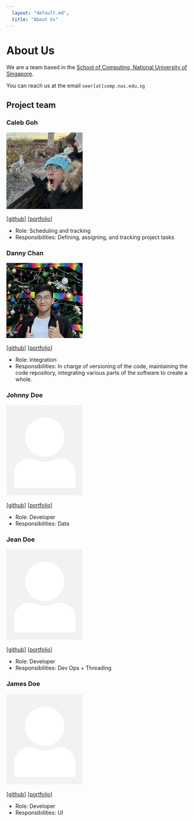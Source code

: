 ```yaml
---
  layout: "default.md",
  title: "About Us"
---
```


# About Us

We are a team based in the [School of Computing, National University of Singapore](http://www.comp.nus.edu.sg).

You can reach us at the email `seer[at]comp.nus.edu.sg`

## Project team

### Caleb Goh

<img src="images/calebanana.png" width="200px">

[[github](https://github.com/calebanana)]
[[portfolio](team/calebanana.md)]

* Role: Scheduling and tracking
* Responsibilities: Defining, assigning, and tracking project tasks

### Danny Chan

<img src="images/dannyoncode.png" width="200px">

[[github](http://github.com/dannyoncode)]
[[portfolio](team/dannyoncode.md)]

* Role: Integration
* Responsibilities: In charge of versioning of the code, maintaining the code repository, integrating various parts of the software to create a whole.

### Johnny Doe

<img src="images/johndoe.png" width="200px">

[[github](http://github.com/johndoe)] [[portfolio](team/johndoe.md)]

* Role: Developer
* Responsibilities: Data

### Jean Doe

<img src="images/johndoe.png" width="200px">

[[github](http://github.com/johndoe)]
[[portfolio](team/johndoe.md)]

* Role: Developer
* Responsibilities: Dev Ops + Threading

### James Doe

<img src="images/johndoe.png" width="200px">

[[github](http://github.com/johndoe)]
[[portfolio](team/johndoe.md)]

* Role: Developer
* Responsibilities: UI

